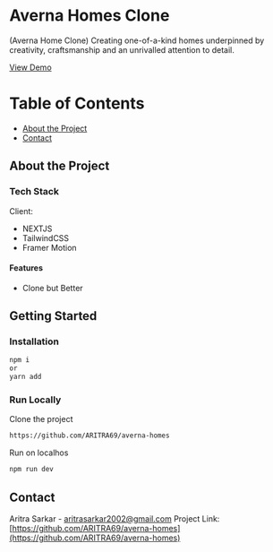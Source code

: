 # Averna Homes Clone

(Averna Home Clone) Creating one-of-a-kind homes underpinned by creativity, craftsmanship and an unrivalled attention to detail.

[View Demo](https://averna-homes.vercel.app/)

# Table of Contents

- [About the Project](#about-the-project)
- [Contact](#contact)

## About the Project

### Tech Stack
Client:
- NEXTJS
- TailwindCSS
- Framer Motion

#### Features
- Clone but Better

## Getting Started

### Installation
```bash
npm i
or
yarn add
```

### Run Locally

Clone the project

```bash
https://github.com/ARITRA69/averna-homes
```

Run on localhos

```bash
npm run dev
```

## Contact

Aritra Sarkar - aritrasarkar2002@gmail.com
Project Link: [https://github.com/ARITRA69/averna-homes](https://github.com/ARITRA69/averna-homes)

